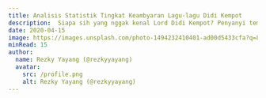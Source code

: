 ```yaml
---
title: Analisis Statistik Tingkat Keambyaran Lagu-lagu Didi Kempot
description:  Siapa sih yang nggak kenal Lord Didi Kempot? Penyanyi tembang campursari Jawa ini dikenal sepanjang masa lewat karya-karya lagunya yang sebagian besar menyayat hati. Sampai-sampai beliau pun mendapat julukan “The Godfather of Broken Hearth” oleh para sadboys dan sadgirls.
date: 2020-04-15
image: https://images.unsplash.com/photo-1494232410401-ad00d5433cfa?q=80&w=2070&auto=format&fit=crop&ixlib=rb-4.1.0&ixid=M3wxMjA3fDB8MHxwaG90by1wYWdlfHx8fGVufDB8fHx8fA%3D%3D
minRead: 15
author:
  name: Rezky Yayang (@rezkyyayang)
  avatar:
    src: /profile.png
    alt: Rezky Yayang (@rezkyyayang)
---
```


